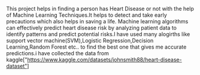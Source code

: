 This project helps in finding a person has Heart Disease or not with the help of Machine Learning Techniques.It helps to detect and take early precautions which also helps in saving a life.
Machine learning algorithms can effectively predict heart disease risk by analyzing patient data to identify patterns and predict potential risks.I have used many alogirths like support vector machine(SVM),Logistic Regression,Decision Learning,Random Forest etc.. to find the best one that gives me accurate predictions.i have collected the data from kaggle["https://www.kaggle.com/datasets/johnsmith88/heart-disease-dataset"]
